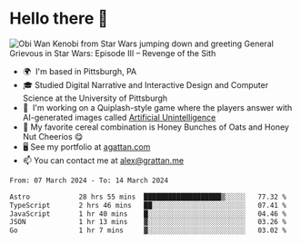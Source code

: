 <!--
**GameDog9988/GameDog9988** is a ✨ _special_ ✨ repository because its `README.md` (this file) appears on your GitHub profile.

Here are some ideas to get you started:

- 🔭 I’m currently working on ...
- 🌱 I’m currently learning ...
- 👯 I’m looking to collaborate on ...
- 🤔 I’m looking for help with ...
- 💬 Ask me about ...
- 📫 How to reach me: ...
- 😄 Pronouns: ...
- ⚡ Fun fact: ...
-->



Hello there 👋
==================================

![Obi Wan Kenobi from Star Wars jumping down and greeting General Grievous in Star Wars: Episode III – Revenge of the Sith](https://github.com/agrattan0820/agrattan0820/assets/51346343/689e56eb-29be-46a5-a079-28ea727b5f7e)


- 🌍  I'm based in Pittsburgh, PA
- 🎓  Studied Digital Narrative and Interactive Design and Computer Science at the University of Pittsburgh
- 👾  I'm working on a Quiplash-style game where the players answer with AI-generated images called [Artificial Unintelligence](https://github.com/agrattan0820/artificial-unintelligence)
- 🥣  My favorite cereal combination is Honey Bunches of Oats and Honey Nut Cheerios 😋
- 🖥️  See my portfolio at [agattan.com](http://agrattan.com/)
- 📫  You can contact me at [alex@grattan.me](mailto:alex@grattan.me)

<!--START_SECTION:waka-->

```txt
From: 07 March 2024 - To: 14 March 2024

Astro            28 hrs 55 mins  ███████████████████▒░░░░░   77.32 %
TypeScript       2 hrs 46 mins   ██░░░░░░░░░░░░░░░░░░░░░░░   07.41 %
JavaScript       1 hr 40 mins    █░░░░░░░░░░░░░░░░░░░░░░░░   04.46 %
JSON             1 hr 13 mins    ▓░░░░░░░░░░░░░░░░░░░░░░░░   03.26 %
Go               1 hr 7 mins     ▓░░░░░░░░░░░░░░░░░░░░░░░░   03.02 %
```

<!--END_SECTION:waka-->
